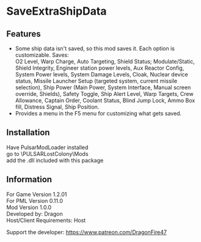 # SaveExtraShipData

## Features
- Some ship data isn't saved, so this mod saves it. Each option is customizable. Saves:  
O2 Level, Warp Charge, Auto Targeting, Shield Status; Modulate/Static, Shield Integrity, Engineer station power levels, Aux Reactor Config, System Power levels, System Damage Levels, Cloak, Nuclear device status, Missile Launcher Setup (targeted system, current missile selection), Ship Power (Main Power, System Interface, Manual screen override, Shields), Safety Toggle, Ship Alert Level, Warp Targets, Crew Allowance, Captain Order, Coolant Status, Blind Jump Lock, Ammo Box fill, Distress Signal, Ship Position.  
- Provides a menu in the F5 menu for customizing what gets saved.

## Installation
Have PulsarModLoader installed  
go to \PULSARLostColony\Mods  
add the .dll included with this package  

## Information
For Game Version 1.2.01  
For PML Version 0.11.0  
Mod Version 1.0.0  
Developed by: Dragon  
Host/Client Requirements: Host

Support the developer: https://www.patreon.com/DragonFire47
